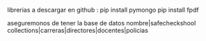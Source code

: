 librerias a  descargar en github :
pip install pymongo
pip install fpdf


aseguremonos de tener la base de datos
nombre|safecheckshool
collections|carreras|directores|docentes|policias
